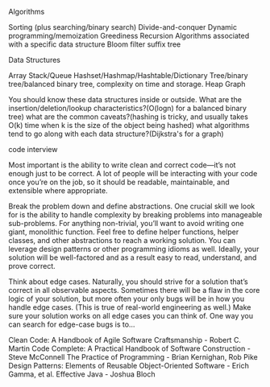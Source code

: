 

Algorithms

Sorting (plus searching/binary search)
Divide-and-conquer
Dynamic programming/memoization
Greediness
Recursion
Algorithms associated with a specific data structure
Bloom filter
suffix tree



Data Structures

Array
Stack/Queue
Hashset/Hashmap/Hashtable/Dictionary
Tree/binary tree/balanced binary tree, complexity on time and storage.
Heap
Graph



You should know these data structures inside or outside.
What are the insertion/deletion/lookup characteristics?(O(logn) for a balanced binary tree)
what are the common caveats?(hashing is tricky, and usually takes O(k) time when k is the size of the object being hashed)
what algorithms tend to go along with each data structure?(Dijkstra's for a graph)


code interview

Most important is the ability to write clean and correct code—it’s not enough just to be correct. A lot of people will be interacting with your code once you’re on the job, so it should be readable, maintainable, and extensible where appropriate.

Break the problem down and define abstractions. One crucial skill we look for is the ability to handle complexity by breaking problems into manageable sub-problems. For anything non-trivial, you’ll want to avoid writing one giant, monolithic function. Feel free to define helper functions, helper classes, and other abstractions to reach a working solution. You can leverage design patterns or other programming idioms as well. Ideally, your solution will be well-factored and as a result easy to read, understand, and prove correct.

Think about edge cases. Naturally, you should strive for a solution that’s correct in all observable aspects. Sometimes there will be a flaw in the core logic of your solution, but more often your only bugs will be in how you handle edge cases. (This is true of real-world engineering as well.) Make sure your solution works on all edge cases you can think of. One way you can search for edge-case bugs is to…

Clean Code: A Handbook of Agile Software Craftsmanship - Robert C. Martin
Code Complete: A Practical Handbook of Software Construction - Steve McConnell
The Practice of Programming - Brian Kernighan, Rob Pike
Design Patterns: Elements of Reusable Object-Oriented Software - Erich Gamma, et al.
Effective Java - Joshua Bloch
